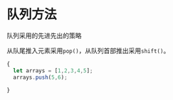 # 队列方法

队列采用的先进先出的策略

从队尾推入元素采用`pop()`，从队列首部推出采用`shift()`。

```js
{
  let arrays = [1,2,3,4,5];
  arrays.push(5,6);
  
}
```



